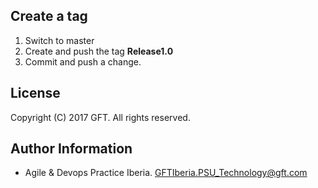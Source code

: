 ## Create a tag

 1. Switch to master
 2. Create and push the tag **Release1.0**
 3. Commit and push a change.


## License
Copyright (C) 2017 GFT. All rights reserved.

## Author Information
* Agile & Devops Practice Iberia. GFTIberia.PSU_Technology@gft.com
